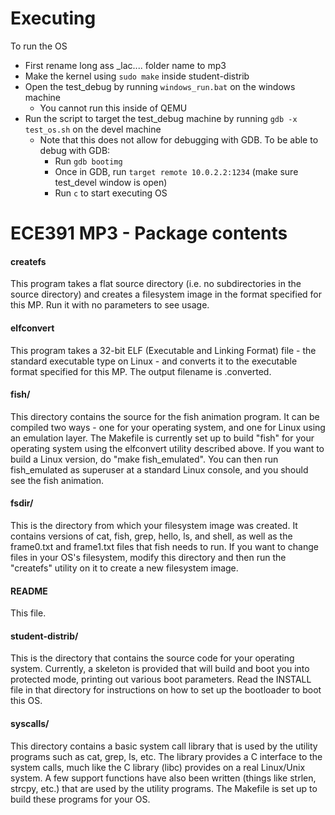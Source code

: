 # Executing
To run the OS
 - First rename long ass _lac.... folder name to mp3
 - Make the kernel using `sudo make` inside student-distrib
 - Open the test_debug by running `windows_run.bat` on the windows machine
    - You cannot run this inside of QEMU
 - Run the script to target the test_debug machine by running `gdb -x test_os.sh` on the devel machine
    - Note that this does not allow for debugging with GDB. To be able to debug with GDB:
       - Run `gdb bootimg`
       - Once in GDB, run `target remote 10.0.2.2:1234` (make sure test_devel window is open)
       - Run `c` to start executing OS

# ECE391 MP3 - Package contents

#### createfs
This program takes a flat source directory (i.e. no subdirectories
in the source directory) and creates a filesystem image in the
format specified for this MP.  Run it with no parameters to see
usage.

#### elfconvert
This program takes a 32-bit ELF (Executable and Linking Format) file - the standard executable type on Linux - and converts it to the
executable format specified for this MP.  The output filename is <exename>.converted.

#### fish/
This directory contains the source for the fish animation program.
It can be compiled two ways - one for your operating system, and one
for Linux using an emulation layer.  The Makefile is currently set
up to build "fish" for your operating system using the elfconvert
utility described above.  If you want to build a Linux version, do
"make fish_emulated".  You can then run fish_emulated as superuser
at a standard Linux console, and you should see the fish animation.

#### fsdir/
This is the directory from which your filesystem image was created.
It contains versions of cat, fish, grep, hello, ls, and shell, as
well as the frame0.txt and frame1.txt files that fish needs to run.
If you want to change files in your OS's filesystem, modify this
directory and then run the "createfs" utility on it to create a new
filesystem image.

#### README
This file.

#### student-distrib/
This is the directory that contains the source code for your
operating system.  Currently, a skeleton is provided that will build
and boot you into protected mode, printing out various boot
parameters.  Read the INSTALL file in that directory for
instructions on how to set up the bootloader to boot this OS.

#### syscalls/
This directory contains a basic system call library that is used by
the utility programs such as cat, grep, ls, etc.  The library
provides a C interface to the system calls, much like the C library
(libc) provides on a real Linux/Unix system.  A few support
functions have also been written (things like strlen, strcpy, etc.)
that are used by the utility programs.  The Makefile is set up to
build these programs for your OS.